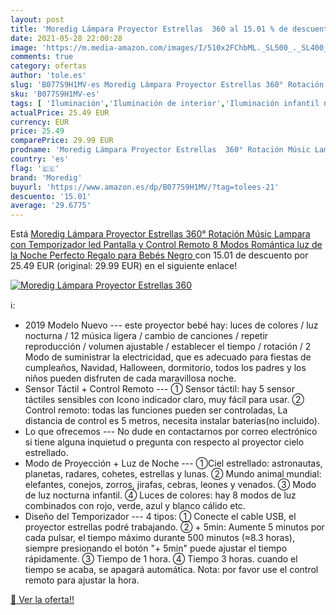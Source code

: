 ```yaml
---
layout: post
title: 'Moredig Lámpara Proyector Estrellas  360 al 15.01 % de descuento'
date: 2021-05-28 22:00:28
image: 'https://m.media-amazon.com/images/I/510x2FChbML._SL500_._SL400_.jpg'
comments: true
category: ofertas
author: 'tole.es'
slug: 'B077S9H1MV-es Moredig Lámpara Proyector Estrellas 360° Rotación Músic...'
sku: 'B077S9H1MV-es'
tags: [ 'Iluminación','Iluminación de interior','Iluminación infantil nocturna','Lámparas e iluminación infantil','bebés','moredig', ]
actualPrice: 25.49 EUR
currency: EUR
price: 25.49
comparePrice: 29.99 EUR
prodname: 'Moredig Lámpara Proyector Estrellas  360° Rotación Músic Lampara con Temporizador led Pantalla y Control Remoto  8 Modos Romántica luz de la Noche  Perfecto Regalo para Bebés  Negro '
country: 'es'
flag: '🇪🇸'
brand: 'Moredig'
buyurl: 'https://www.amazon.es/dp/B077S9H1MV/?tag=tolees-21'
descuento: '15.01'
average: '29.6775'
---
```


Está [Moredig Lámpara Proyector Estrellas  360° Rotación Músic Lampara con Temporizador led Pantalla y Control Remoto  8 Modos Romántica luz de la Noche  Perfecto Regalo para Bebés  Negro ](https://www.amazon.es/dp/B077S9H1MV/?tag=tolees-21) con 15.01 de descuento por 25.49 EUR (original: 29.99 EUR) en el siguiente enlace!

[![Moredig Lámpara Proyector Estrellas  360](https://m.media-amazon.com/images/I/510x2FChbML._SL500_._SL400_.jpg)](https://www.amazon.es/dp/B077S9H1MV/?tag=tolees-21)

ℹ️:

- 2019 Modelo Nuevo --- este proyector bebé hay: luces de colores / luz nocturna / 12 música ligera / cambio de canciones / repetir reproducción / volumen ajustable / establecer el tiempo / rotación / 2 Modo de suministrar la electricidad, que es adecuado para fiestas de cumpleaños, Navidad, Halloween, dormitorio, todos los padres y los niños pueden disfruten de cada maravillosa noche.
- Sensor Táctil + Control Remoto --- ① Sensor táctil: hay 5 sensor táctiles sensibles con Icono indicador claro, muy fácil para usar. ② Control remoto: todas las funciones pueden ser controladas, La distancia de control es 5 metros, necesita instalar baterías(no incluido).
- Lo que ofrecemos --- No dude en contactarnos por correo electrónico si tiene alguna inquietud o pregunta con respecto al proyector cielo estrellado.
- Modo de Proyección + Luz de Noche --- ①Ciel estrellado: astronautas, planetas, radares, cohetes, estrellas y lunas. ② Mundo animal mundial: elefantes, conejos, zorros, jirafas, cebras, leones y venados. ③ Modo de luz nocturna infantil. ④ Luces de colores: hay 8 modos de luz combinados con rojo, verde, azul y blanco cálido etc.
- Diseño del Temporizador --- 4 tipos: ① Conecte el cable USB, el proyector estrellas podré trabajando. ② + 5min: Aumente 5 minutos por cada pulsar, el tiempo máximo durante 500 minutos (≈8.3 horas), siempre presionando el botón "+ 5min" puede ajustar el tiempo rápidamente. ③ Tiempo de 1 hora. ④ Tiempo 3 horas. cuando el tiempo se acaba, se apagará automática. Nota: por favor use el control remoto para ajustar la hora.

[🛒 Ver la oferta!!](https://www.amazon.es/dp/B077S9H1MV/?tag=tolees-21)
